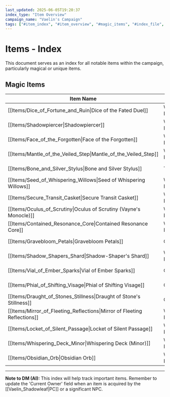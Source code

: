 ```yaml
---
last_updated: 2025-06-05T19:20:37
index_type: "Item Overview"
campaign_name: "Vaelin's Campaign"
tags: ["#item_index", "#item_overview", "#magic_items", "#index_file", "#campaign_data", "#unique_items"] # (NEW/ENHANCED)
---
```

# Items - Index

This document serves as an index for all notable items within the campaign, particularly magical or unique items.

## Magic Items

| Item Name                                                                | Category        | Rarity    | Attunement | Current Owner      |
| ------------------------------------------------------------------------ | --------------- | --------- | ---------- | ------------------ |
| [[Items/Dice_of_Fortune_and_Ruin\|Dice of the Fated Duel]]                 | Wondrous Item   | Legendary | Yes        | (Not yet acquired) |
| [[Items/Shadowpiercer\|Shadowpiercer]]                                   | Wondrous Item   | Rare      | Yes        | (Not yet acquired) |
| [[Items/Face_of_the_Forgotten\|Face of the Forgotten]]                   | Wondrous Item   | Rare      | Yes        | (Not yet acquired) |
| [[Items/Mantle_of_the_Veiled_Step\|Mantle_of_the_Veiled_Step]]           | Wondrous Item   | Rare      | Yes        | (Not yet acquired) |
| [[Items/Bone_and_Silver_Stylus\|Bone and Silver Stylus]]                 | Tool            | Uncommon  | No         | [[Characters/PCs/Vaelin_Shadowleaf\|Vaelin Shadowleaf]] |
| [[Items/Seed_of_Whispering_Willows\|Seed of Whispering Willows]]         | Wondrous Item   | Common    | No         | [[Characters/PCs/Vaelin_Shadowleaf\|Vaelin Shadowleaf]] |
| [[Items/Secure_Transit_Casket\|Secure Transit Casket]]                   | Wondrous Item   | Uncommon  | No         | [[Characters/PCs/Vaelin_Shadowleaf\|Vaelin Shadowleaf]] |
| [[Items/Oculus_of_Scrutiny\|Oculus of Scrutiny (Vayne's Monocle)]]       | Wondrous Item   | Rare      | Yes        | [[Characters/PCs/Vaelin_Shadowleaf\|Vaelin Shadowleaf]] |
| [[Items/Contained_Resonance_Core\|Contained Resonance Core]]             | Wondrous Item   | Rare      | No         | [[Characters/PCs/Vaelin_Shadowleaf\|Vaelin Shadowleaf]] |
| [[Items/Gravebloom_Petals\|Gravebloom Petals]]                           | Consumable      | Uncommon  | No         | [[Characters/PCs/Vaelin_Shadowleaf\|Vaelin Shadowleaf]] |
| [[Items/Shadow_Shapers_Shard\|Shadow-Shaper's Shard]]                    | Wondrous Item   | Common    | No         | [[Characters/PCs/Vaelin_Shadowleaf\|Vaelin Shadowleaf]] |
| [[Items/Vial_of_Ember_Sparks\|Vial of Ember Sparks]]                     | Consumable      | Common    | No         | [[Characters/PCs/Vaelin_Shadowleaf\|Vaelin Shadowleaf]] |
| [[Items/Phial_of_Shifting_Visage\|Phial of Shifting Visage]]             | Consumable      | Common    | No         | [[Characters/PCs/Vaelin_Shadowleaf\|Vaelin Shadowleaf]] |
| [[Items/Draught_of_Stones_Stillness\|Draught of Stone's Stillness]]      | Consumable      | Common    | No         | [[Characters/PCs/Vaelin_Shadowleaf\|Vaelin Shadowleaf]] |
| [[Items/Mirror_of_Fleeting_Reflections\|Mirror of Fleeting Reflections]] | Wondrous Item   | Uncommon  | Yes        | [[Characters/PCs/Vaelin_Shadowleaf\|Vaelin Shadowleaf]] |
| [[Items/Locket_of_Silent_Passage\|Locket of Silent Passage]]             | Wondrous Item   | Uncommon  | Yes        | [[Characters/PCs/Vaelin_Shadowleaf\|Vaelin Shadowleaf]] |
| [[Items/Whispering_Deck_Minor\|Whispering Deck (Minor)]]                 | Wondrous Item   | Common    | No         | [[Characters/PCs/Vaelin_Shadowleaf\|Vaelin Shadowleaf]] |
| [[Items/Obsidian_Orb\|Obsidian Orb]]                                     | Wondrous Item   | Uncommon  | No         | [[Characters/PCs/Vaelin_Shadowleaf\|Vaelin Shadowleaf]] |

---
**Note to DM (AI):** This index will help track important items. Remember to update the 'Current Owner' field when an item is acquired by the [[Vaelin_Shadowleaf|PC]] or a significant NPC.